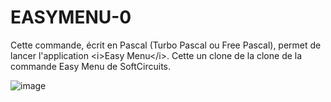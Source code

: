 # EASYMENU-0
Cette commande, écrit en Pascal (Turbo Pascal ou Free Pascal), permet de lancer l'application &lt;i>Easy Menu&lt;/i>. Cette un clone de la clone de la commande Easy Menu de SoftCircuits.

![image](https://github.com/gladir/EASYMENU-0/assets/11842176/83770a89-1ef4-4858-bf4d-d89b39d6d09b)

